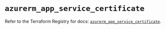 # `azurerm_app_service_certificate`

Refer to the Terraform Registry for docs: [`azurerm_app_service_certificate`](https://registry.terraform.io/providers/hashicorp/azurerm/4.50.0/docs/resources/app_service_certificate).
